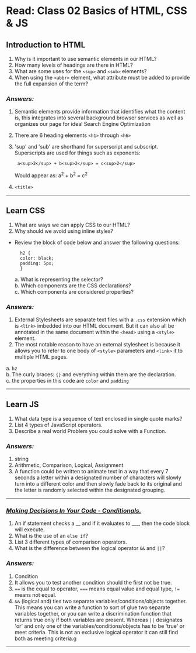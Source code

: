 # Read: Class 02 Basics of HTML, CSS & JS

## Introduction to HTML

1. Why is it important to use semantic elements in our HTML?
2. How many levels of headings are there in HTML?
3. What are some uses for the `<sup>` and `<sub>` elements?
4. When using the `<abbr>` element, what attribute must be added to provide the full expansion of the term?

### *Answers:*

1. Semantic elements provide information that identifies what the content is, this integrates into several background browser services as well as organizes our page for ideal Search Engine Optimization
2. There are 6 heading elements `<h1>` through `<h6>`
3. 'sup' and 'sub' are shorthand for superscript and subscript. Superscripts are used for things such as exponents:

        a<sup>2</sup> + b<sup>2</sup> = c<sup>2</sup>

    Would appear as: a<sup>2</sup> + b<sup>2</sup> = c<sup>2</sup>

4. `<title>`

___

## Learn CSS

1. What are ways we can apply CSS to our HTML?
2. Why should we avoid using inline styles?

* Review the block of code below and answer the following questions:<br>

        h2 { 
        color: black;
        padding: 5px;
        }

    a. What is representing the selector?<br>
    b. Which components are the CSS declarations?<br>
    c. Which components are considered properties?<br>

### *Answers:*

1. External Stylesheets are separate text files with a `.css` extension which is `<link>` imbedded into our HTML document. But it can also all be annotated in the same document within the `<head>` using a `<style>` element.
2. The most notable reason to have an external stylesheet is because it allows you to refer to one body of `<style>` parameters and `<link>` it to multiple HTML pages.

a. `h2` <br>
b. The curly braces: `{}` and everything within them are the declaration. <br>
c. the properties in this code are `color` and `padding`

___

## Learn JS

1. What data type is a sequence of text enclosed in single quote marks?
2. List 4 types of JavaScript operators.
3. Describe a real world Problem you could solve with a Function.

### *Answers:*

1. string
2. Arithmetic, Comparison, Logical, Assignment
3. A function could be written to animate text in a way that every 7 seconds a letter within a designated number of characters will slowly turn into a different color and then slowly fade back to its original and the letter is randomly selected within the designated grouping. 

___

### <u> *Making Decisions In Your Code - Conditionals.* </u>

1. An if statement checks a __ and if it evaluates to ___, then the code block will execute.
2. What is the use of an `else if`?
3. List 3 different types of comparison operators.
4. What is the difference between the logical operator `&&` and `||`?

### *Answers:*

1. Condition
2. It allows you to test another condition should the first not be true.
3. `==` is the equal to operator, `===` means equal value and equal type, `!=` means not equal.
4. `&&` (logical and) ties two separate variables/conditions/objects together. This means you can write a function to sort of glue two separate variables together, or you can write a discrimination function that returns true only if both variables are present. Whereas `||` designates 'or' and only one of the variables/conditions/objects has to be 'true' or meet criteria. This is not an exclusive logical operator it can still find both as meeting criteria.g

___
